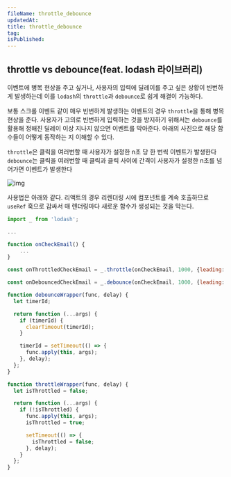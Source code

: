 ```yaml
---
fileName: throttle_debounce
updatedAt:
title: throttle_debounce
tag:
isPublished:
---
```


## throttle vs debounce(feat. lodash 라이브러리)

<!-- todo: 내용 보완 필요 -->

이벤트에 병목 현상을 주고 싶거나, 사용자의 입력에 딜레이를 주고 싶은 상황이 빈번하게 발생하는데 이를 `lodash`의 `throttle`과 `debounce`로 쉽게 해결이 가능하다.

보통 스크롤 이벤트 같이 매우 빈번하게 발생하는 이벤트의 경우 `throttle`을 통해 병목 현상을 준다. 사용자가 고의로 빈번하게 입력하는 것을 방지하기 위해서는 `debounce`를 활용해 정해진 딜레이 이상 지나지 않으면 이벤트를 막아준다. 아래의 사진으로 해당 함수들이 어떻게 동작하는 지 이해할 수 있다.

`throttle`은 클릭을 여러번할 때 사용자가 설정한 n초 당 한 번씩 이벤트가 발생한다
`debounce`는 클릭을 여러번할 때 클릭과 클릭 사이에 간격이 사용자가 설정한 n초를 넘어가면 이벤트가 발생한다

![img](assets/debounce_vs_throttle.png)

사용법은 아래와 같다. 리액트의 경우 리렌더링 시에 컴포넌트를 계속 호출하므로 `useRef` 훅으로 감싸서 매 렌더링마다 새로운 함수가 생성되는 것을 막는다.

```js
import _ from 'lodash';

...

function onCheckEmail() {
    ...
}

const onThrottledCheckEmail = _.throttle(onCheckEmail, 1000, {leading: true, trailling: false});

const onDebouncedCheckEmail = _.debounce(onCheckEmail, 1000, {leading: true, trailling: false});

function debounceWrapper(func, delay) {
  let timerId;

  return function (...args) {
    if (timerId) {
      clearTimeout(timerId);
    }

    timerId = setTimeout(() => {
      func.apply(this, args);
    }, delay);
  };
}

function throttleWrapper(func, delay) {
  let isThrottled = false;

  return function (...args) {
    if (!isThrottled) {
      func.apply(this, args);
      isThrottled = true;

      setTimeout(() => {
        isThrottled = false;
      }, delay);
    }
  };
}
```
